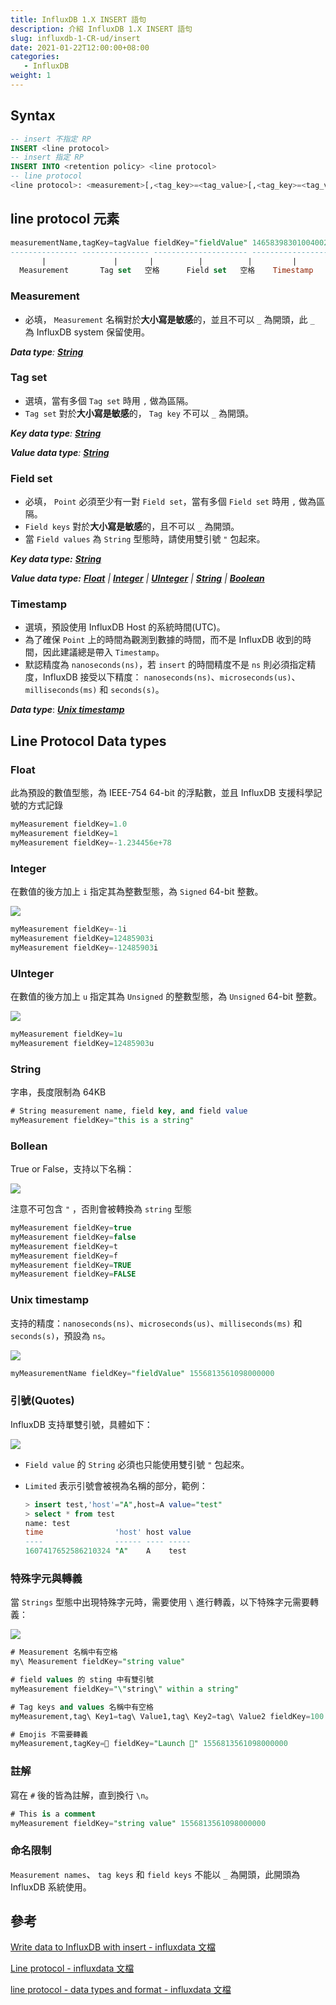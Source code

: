 ```yaml
---
title: InfluxDB 1.X INSERT 語句
description: 介紹 InfluxDB 1.X INSERT 語句
slug: influxdb-1-CR-ud/insert
date: 2021-01-22T12:00:00+08:00
categories:
   - InfluxDB
weight: 1  
---
```

## Syntax

```sql
-- insert 不指定 RP
INSERT <line protocol>
-- insert 指定 RP
INSERT INTO <retention policy> <line protocol>
-- line protocol
<line protocol>: <measurement>[,<tag_key>=<tag_value>[,<tag_key>=<tag_value>]] <field_key>=<field_value>[,<field_key>=<field_value>] [<timestamp>]
```

## line protocol 元素

```sql
measurementName,tagKey=tagValue fieldKey="fieldValue" 1465839830100400200
--------------- --------------- --------------------- -------------------
       |               |       |          |          |         |
  Measurement       Tag set   空格      Field set   空格    Timestamp
```

### Measurement

- 必填， `Measurement` 名稱對於**大小寫是敏感**的，並且不可以 `_` 為開頭，此 `_` 為 InfluxDB system 保留使用。

***Data type**: [**String**](https://docs.influxdata.com/influxdb/v2.0/reference/syntax/line-protocol/#string)*

### Tag set

- 選填，當有多個 `Tag set` 時用 `,` 做為區隔。
- `Tag set` 對於**大小寫是敏感**的， `Tag key` 不可以 `_` 為開頭。

***Key data type**: [**String**](https://docs.influxdata.com/influxdb/v2.0/reference/syntax/line-protocol/#string)*

***Value data type**: [**String**](https://docs.influxdata.com/influxdb/v2.0/reference/syntax/line-protocol/#string)*

### Field set

- 必填， `Point` 必須至少有一對 `Field set`，當有多個 `Field set` 時用 `,` 做為區隔。
- `Field keys` 對於**大小寫是敏感**的，且不可以 `_` 為開頭。
- 當 `Field values` 為 `String` 型態時，請使用雙引號 `"` 包起來。

***Key data type:** [**String**](https://docs.influxdata.com/influxdb/v2.0/reference/syntax/line-protocol/#string)*

***Value data type:** [**Float**](https://docs.influxdata.com/influxdb/v2.0/reference/syntax/line-protocol/#float) | [**Integer**](https://docs.influxdata.com/influxdb/v2.0/reference/syntax/line-protocol/#integer) | [**UInteger**](https://docs.influxdata.com/influxdb/v2.0/reference/syntax/line-protocol/#uinteger) | [**String**](https://docs.influxdata.com/influxdb/v2.0/reference/syntax/line-protocol/#string) | [**Boolean**](https://docs.influxdata.com/influxdb/v2.0/reference/syntax/line-protocol/#boolean)*

### Timestamp

- 選填，預設使用 InfluxDB Host 的系統時間(UTC)。
- 為了確保 `Point` 上的時間為觀測到數據的時間，而不是 InfluxDB 收到的時間，因此建議總是帶入 `Timestamp`。
- 默認精度為 `nanoseconds(ns)`，若 `insert` 的時間精度不是 `ns` 則必須指定精度，InfluxDB 接受以下精度： `nanoseconds(ns)`、`microseconds(us)`、`milliseconds(ms)` 和 `seconds(s)`。

***Data type***: [***Unix timestamp***](https://docs.influxdata.com/influxdb/v2.0/reference/syntax/line-protocol/#unix-timestamp)

## Line Protocol Data types

### Float

此為預設的數值型態，為 IEEE-754 64-bit 的浮點數，並且 InfluxDB 支援科學記號的方式記錄

```sql
myMeasurement fieldKey=1.0
myMeasurement fieldKey=1
myMeasurement fieldKey=-1.234456e+78
```

### Integer

在數值的後方加上 `i` 指定其為整數型態，為 `Signed` 64-bit 整數。

![](Integer.png)

```sql
myMeasurement fieldKey=-1i
myMeasurement fieldKey=12485903i
myMeasurement fieldKey=-12485903i
```

### UInteger

在數值的後方加上 `u` 指定其為 `Unsigned` 的整數型態，為 `Unsigned` 64-bit 整數。

![](UInteger.png)

```sql
myMeasurement fieldKey=1u
myMeasurement fieldKey=12485903u
```

### String

字串，長度限制為 64KB

```sql
# String measurement name, field key, and field value
myMeasurement fieldKey="this is a string"
```

### Bollean

True or False，支持以下名稱：

![](Bollean.png)

注意不可包含 `"` ，否則會被轉換為 `string` 型態

```sql
myMeasurement fieldKey=true
myMeasurement fieldKey=false
myMeasurement fieldKey=t
myMeasurement fieldKey=f
myMeasurement fieldKey=TRUE
myMeasurement fieldKey=FALSE
```

### Unix timestamp

支持的精度：`nanoseconds(ns)`、`microseconds(us)`、`milliseconds(ms)` 和 `seconds(s)`，預設為 `ns`。

![](Unix-timestamp.png)

```sql
myMeasurementName fieldKey="fieldValue" 1556813561098000000
```

### 引號(Quotes)

InfluxDB 支持單雙引號，具體如下：

![](quotes.png)

- `Field value` 的 `String` 必須也只能使用雙引號 `"` 包起來。
- `Limited` 表示引號會被視為名稱的部分，範例：

    ```sql
    > insert test,'host'="A",host=A value="test"
    > select * from test
    name: test
    time                'host' host value
    ----                ------ ---- -----
    1607417652586210324 "A"    A    test
    ```


### 特殊字元與轉義

當 `Strings` 型態中出現特殊字元時，需要使用 `\` 進行轉義，以下特殊字元需要轉義：

![](special-char.png)

```sql
# Measurement 名稱中有空格
my\ Measurement fieldKey="string value"

# field values 的 sting 中有雙引號
myMeasurement fieldKey="\"string\" within a string"

# Tag keys and values 名稱中有空格
myMeasurement,tag\ Key1=tag\ Value1,tag\ Key2=tag\ Value2 fieldKey=100

# Emojis 不需要轉義
myMeasurement,tagKey=🍭 fieldKey="Launch 🚀" 1556813561098000000
```

### 註解

寫在 `#` 後的皆為註解，直到換行 `\n`。

```sql
# This is a comment
myMeasurement fieldKey="string value" 1556813561098000000
```

### 命名限制

`Measurement names`、 `tag keys` 和 `field keys` 不能以 `_` 為開頭，此開頭為 InfluxDB 系統使用。

## 參考

[Write data to InfluxDB with insert - influxdata 文檔](https://docs.influxdata.com/influxdb/v1.7/tools/shell/#write-data-to-influxdb-with-insert)

[Line protocol - influxdata 文檔](https://docs.influxdata.com/influxdb/v2.0/reference/syntax/line-protocol/)

[line protocol - data types and format - influxdata 文檔](https://docs.influxdata.com/influxdb/v2.0/reference/syntax/line-protocol/#data-types-and-format)
